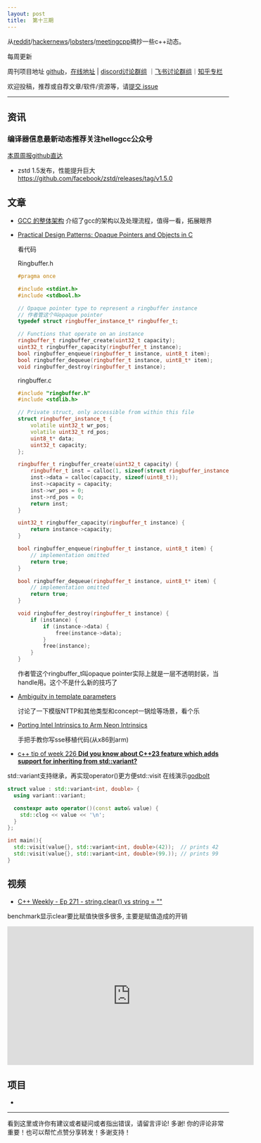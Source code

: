 ```yaml
---
layout: post
title:  第十三期
---
```




从[reddit](https://www.reddit.com/r/cpp/)/[hackernews](https://news.ycombinator.com/)/[lobsters](https://lobste.rs/)/[meetingcpp](https://www.meetingcpp.com/blog/blogroll/)摘抄一些c++动态。

每周更新

周刊项目地址 [github](https://github.com/wanghenshui/cppweeklynews)，[在线地址](https://wanghenshui.github.io/cppweeklynews/) | [discord讨论群组](https://discord.gg/cZ9mXVPGx6) ｜[飞书讨论群组](https://applink.feishu.cn/TeeBWN1D)｜[知乎专栏](https://www.zhihu.com/column/jieyaren)

欢迎投稿，推荐或自荐文章/软件/资源等，请[提交 issue](https://github.com/wanghenshui/cppweeklynews/issues)

---

## 资讯

###  编译器信息最新动态推荐关注hellogcc公众号

[本周周报github直达](https://github.com/hellogcc/osdt-weekly/blob/master/weekly/2021-05-12.md)

- zstd 1.5发布，性能提升巨大 https://github.com/facebook/zstd/releases/tag/v1.5.0

## 文章

- [GCC 的整体架构](https://zhuanlan.zhihu.com/p/372526494) 介绍了gcc的架构以及处理流程，值得一看，拓展眼界

- [Practical Design Patterns: Opaque Pointers and Objects in C](https://interrupt.memfault.com/blog/opaque-pointers)

  看代码

  Ringbuffer.h

  ```c++
  #pragma once
  
  #include <stdint.h>
  #include <stdbool.h>
  
  // Opaque pointer type to represent a ringbuffer instance
  // 作者管这个叫opaque pointer
  typedef struct ringbuffer_instance_t* ringbuffer_t;
  
  // Functions that operate on an instance
  ringbuffer_t ringbuffer_create(uint32_t capacity);
  uint32_t ringbuffer_capacity(ringbuffer_t instance);
  bool ringbuffer_enqueue(ringbuffer_t instance, uint8_t item);
  bool ringbuffer_dequeue(ringbuffer_t instance, uint8_t* item);
  void ringbuffer_destroy(ringbuffer_t instance);
  
  ```

  ringbuffer.c

  ```c++
  #include "ringbuffer.h"
  #include <stdlib.h>
  
  // Private struct, only accessible from within this file
  struct ringbuffer_instance_t {
      volatile uint32_t wr_pos;
      volatile uint32_t rd_pos;
      uint8_t* data;
      uint32_t capacity;
  };
  
  ringbuffer_t ringbuffer_create(uint32_t capacity) {
      ringbuffer_t inst = calloc(1, sizeof(struct ringbuffer_instance_t));
      inst->data = calloc(capacity, sizeof(uint8_t));
      inst->capacity = capacity;
      inst->wr_pos = 0;
      inst->rd_pos = 0;
      return inst;
  }
  
  uint32_t ringbuffer_capacity(ringbuffer_t instance) {
      return instance->capacity;
  }
  
  bool ringbuffer_enqueue(ringbuffer_t instance, uint8_t item) {
      // implementation omitted
      return true;
  }
  
  bool ringbuffer_dequeue(ringbuffer_t instance, uint8_t* item) {
      // implementation omitted
      return true;
  }
  
  void ringbuffer_destroy(ringbuffer_t instance) {
      if (instance) {
          if (instance->data) {
              free(instance->data);
          }
          free(instance);
      }
  }
  ```

   作者管这个ringbuffer_t叫opaque pointer实际上就是一层不透明封装，当handle用。这个不是什么新的技巧了

- [Ambiguity in template parameters](https://brevzin.github.io/c++/2021/05/12/template-ambiguity/)

  讨论了一下模版NTTP和其他类型和concept一锅烩等场景，看个乐

- [Porting Intel Intrinsics to Arm Neon Intrinsics](https://www.codeproject.com/Articles/5301747/Porting-Intel-Intrinsics-to-Arm-Neon-Intrinsics) 

  手把手教你写sse移植代码(从x86到arm)

-   [c++ tip of week 226 **Did you know about C++23 feature which adds support for inheriting from std::variant?**](https://github.com/QuantlabFinancial/cpp_tip_of_the_week/blob/master/226.md)

std::variant支持继承，再实现operator()更方便std::visit 在线演示[godbolt](https://godbolt.org/z/oez6McKzn)

```c++
struct value : std::variant<int, double> {
  using variant::variant;

  constexpr auto operator()(const auto& value) {
    std::clog << value << '\n';
  }
};

int main(){
  std::visit(value{}, std::variant<int, double>(42));  // prints 42
  std::visit(value{}, std::variant<int, double>(99.)); // prints 99
}
```



## 视频

- [C++ Weekly - Ep 271 - string.clear() vs string = ""](https://www.youtube.com/watch?v=3X9qK7HWxjk)

benchmark显示clear要比赋值快很多很多, 主要是赋值造成的开销

<iframe width="560" height="315" src="https://www.youtube.com/embed/3X9qK7HWxjk" title="YouTube video player" frameborder="0" allow="accelerometer; autoplay; clipboard-write; encrypted-media; gyroscope; picture-in-picture" allowfullscreen></iframe>



## 项目

- 


---

看到这里或许你有建议或者疑问或者指出错误，请留言评论! 多谢!  你的评论非常重要！也可以帮忙点赞分享转发！多谢支持！

